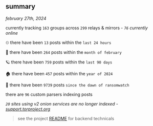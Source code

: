 
## summary
_february 27th, 2024_

currently tracking `163` groups across `299` relays & mirrors - _`76` currently online_

⏲ there have been `13` posts within the `last 24 hours`

🦈 there have been `264` posts within the `month of february`

🪐 there have been `759` posts within the `last 90 days`

🏚 there have been `457` posts within the `year of 2024`

🦕 there have been `9739` posts `since the dawn of ransomwatch`

there are `96` custom parsers indexing posts

_`20` sites using v2 onion services are no longer indexed - [support.torproject.org](https://support.torproject.org/onionservices/v2-deprecation/)_

> see the project [README](https://github.com/joshhighet/ransomwatch#ransomwatch--) for backend technicals

